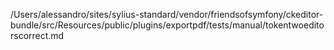 /Users/alessandro/sites/sylius-standard/vendor/friendsofsymfony/ckeditor-bundle/src/Resources/public/plugins/exportpdf/tests/manual/tokentwoeditorscorrect.md